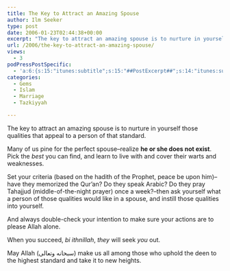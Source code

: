 ```yaml
---
title: The Key to Attract an Amazing Spouse
author: Ilm Seeker
type: post
date: 2006-01-23T02:44:38+00:00
excerpt: "The key to attract an amazing spouse is to nurture in yourself those qualities that appeal to that person's standards.  The perfect spouse doesn't exist."
url: /2006/the-key-to-attract-an-amazing-spouse/
views:
  - 3
podPressPostSpecific:
  - 'a:6:{s:15:"itunes:subtitle";s:15:"##PostExcerpt##";s:14:"itunes:summary";s:15:"##PostExcerpt##";s:15:"itunes:keywords";s:17:"##WordPressCats##";s:13:"itunes:author";s:10:"##Global##";s:15:"itunes:explicit";s:2:"No";s:12:"itunes:block";s:2:"No";}'
categories:
  - Gems
  - Islam
  - Marriage
  - Tazkiyyah

---
```

<p class="gem">
  The key to attract an amazing spouse is to nurture in yourself those qualities that appeal to a person of that standard.
</p>

Many of us pine for the perfect spouse&#8211;realize **he or she does not exist**. Pick the _best_ you can find, and learn to live with and cover their warts and weaknesses.

Set your criteria (based on the hadith of the Prophet, peace be upon him)&#8211;have they memorized the Qur&#8217;an? Do they speak Arabic? Do they pray Tahajjud (middle-of-the-night prayer) once a week?&#8211;then ask yourself what a person of those qualities would like in a spouse, and instill those qualities into yourself.

And always double-check your intention to make sure your actions are to please Allah alone.

When you succeed, <dfn title="by the permission of Allah">bi ithnillah</dfn>, _they_ will seek _you_ out.

May Allah (سبحانه وتعالى) make us all among those who uphold the deen to the highest standard and take it to new heights.